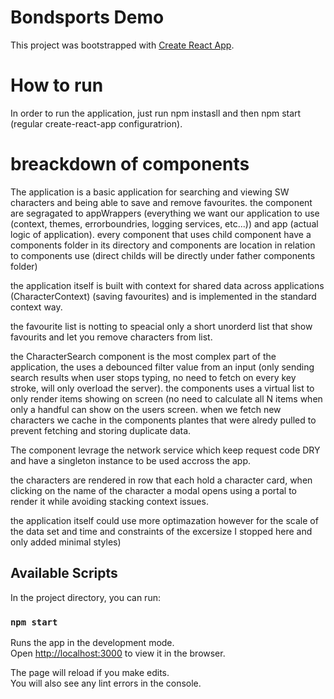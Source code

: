 # Bondsports Demo 
This project was bootstrapped with [Create React App](https://github.com/facebook/create-react-app).

# How to run
In order to run the application, just run npm instasll and then npm start (regular create-react-app configuratrion).

# breackdown of components
The application is a basic application for searching and viewing SW characters and being able to save and remove favourites. 
the component are segragated to appWrappers (everything we want our application to use (context, themes, errorboundries, logging services, etc...)) and app (actual logic of application).
every component that uses child component have a components folder in its directory and components are location in relation to components use (direct childs will be directly under father components folder)

the application itself is built with context for shared data across applications (CharacterContext) (saving favourites) and is implemented in the standard context way.

the favourite list is notting to speacial only a short unorderd list that show favourits and let you remove characters from list.

the CharacterSearch component is the most complex part of the application, the uses a debounced filter value from an input (only sending search results when user stops typing, no need to fetch on every key stroke, will only overload the server). 
the components uses a virtual list to only render items showing on screen (no need to calculate all N items when only a handful can show on the users screen. when we fetch new characters we cache in the components plantes that were alredy pulled to prevent fetching and storing duplicate data.

The component levrage the network service which keep request code DRY and have a singleton instance to be used accross the app.

the characters are rendered in row that each hold a character card, when clicking on the name of the character a modal opens using a portal to render it while avoiding stacking context issues.

the application itself could use more optimazation however for the scale of the data set and time and constraints of the excersize I stopped here and only added minimal styles)



## Available Scripts

In the project directory, you can run:

### `npm start`

Runs the app in the development mode.\
Open [http://localhost:3000](http://localhost:3000) to view it in the browser.

The page will reload if you make edits.\
You will also see any lint errors in the console.

